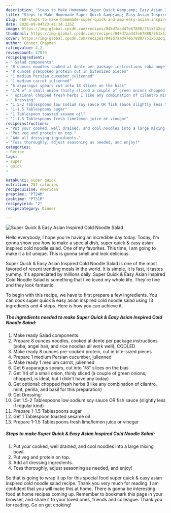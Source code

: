 ```yaml
---
description: "Steps to Make Homemade Super Quick &amp;amp; Easy Asian Inspired Cold Noodle Salad"
title: "Steps to Make Homemade Super Quick &amp;amp; Easy Asian Inspired Cold Noodle Salad"
slug: 460-steps-to-make-homemade-super-quick-and-amp-easy-asian-inspired-cold-noodle-salad
date: 2020-09-04T23:41:34.126Z
image: https://img-global.cpcdn.com/recipes/048d7aad47e67880/751x532cq70/super-quick-easy-asian-inspired-cold-noodle-salad-recipe-main-photo.jpg
thumbnail: https://img-global.cpcdn.com/recipes/048d7aad47e67880/751x532cq70/super-quick-easy-asian-inspired-cold-noodle-salad-recipe-main-photo.jpg
cover: https://img-global.cpcdn.com/recipes/048d7aad47e67880/751x532cq70/super-quick-easy-asian-inspired-cold-noodle-salad-recipe-main-photo.jpg
author: Connor Chapman
ratingvalue: 4.2
reviewcount: 27076
recipeingredient:
- " Salad components"
- "8 ounces noodles cooked al dente per package instructions soba angel hair and rice noodles all work well COOLED"
- "8 ounces precooked protein cut in bitesized pieces"
- "1 medium Persian cucumber julienned"
- "1 medium carrot julienned"
- "6 asparagus spears cut into 18 slices on the bias"
- "1/4 of a small onion thinly sliced a couple of green onions chopped is ideal but I didnt have any today"
- " optional chopped fresh herbs I like any combination of cilantro mint perilla and basil for this preparation"
- " Dressing"
- "1.5-2 Tablespoons low sodium soy sauce OR fish sauce slightly less if regular kind"
- "1-1.5 Tablespoons sugar"
- "1 Tablespoon toasted sesame oil"
- "1-1.5 Tablespoons fresh limelemon juice or vinegar"
recipeinstructions:
- "Put your cooked, well drained, and cool noodles into a large mixing bowl."
- "Put veg and protein on top."
- "Add all dressing ingredients."
- "Toss thoroughly, adjust seasoning as needed, and enjoy!"
categories:
- Recipe
tags:
- super
- quick
- 

katakunci: super quick  
nutrition: 257 calories
recipecuisine: American
preptime: "PT24M"
cooktime: "PT31M"
recipeyield: "2"
recipecategory: Dinner

---
```



![Super Quick &amp; Easy Asian Inspired Cold Noodle Salad](https://img-global.cpcdn.com/recipes/048d7aad47e67880/751x532cq70/super-quick-easy-asian-inspired-cold-noodle-salad-recipe-main-photo.jpg)

Hello everybody, I hope you're having an incredible day today. Today, I'm gonna show you how to make a special dish, super quick &amp; easy asian inspired cold noodle salad. One of my favorites. This time, I am going to make it a bit unique. This is gonna smell and look delicious.

Super Quick &amp; Easy Asian Inspired Cold Noodle Salad is one of the most favored of recent trending meals in the world. It is simple, it is fast, it tastes yummy. It's appreciated by millions daily. Super Quick &amp; Easy Asian Inspired Cold Noodle Salad is something that I've loved my whole life. They're fine and they look fantastic.




To begin with this recipe, we have to first prepare a few ingredients. You can cook super quick &amp; easy asian inspired cold noodle salad using 13 ingredients and 4 steps. Here is how you can achieve it.

<!--inarticleads1-->

##### The ingredients needed to make Super Quick &amp; Easy Asian Inspired Cold Noodle Salad:

1. Make ready  Salad components:
1. Prepare 8 ounces noodles, cooked al dente per package instructions (soba, angel hair, and rice noodles all work well), COOLED
1. Make ready 8 ounces pre-cooked protein, cut in bite-sized pieces
1. Prepare 1 medium Persian cucumber, julienned
1. Make ready 1 medium carrot, julienned
1. Get 6 asparagus spears, cut into 1/8&#34; slices on the bias
1. Get 1/4 of a small onion, thinly sliced (a couple of green onions, chopped, is ideal, but I didn&#39;t have any today)
1. Get  optional: chopped fresh herbs (I like any combination of cilantro, mint, perilla, and basil for this preparation)
1. Get  Dressing:
1. Get 1.5-2 Tablespoons low sodium soy sauce OR fish sauce (slightly less if regular kind)
1. Prepare 1-1.5 Tablespoons sugar
1. Get 1 Tablespoon toasted sesame oil
1. Prepare 1-1.5 Tablespoons fresh lime/lemon juice or vinegar




<!--inarticleads2-->

##### Steps to make Super Quick &amp; Easy Asian Inspired Cold Noodle Salad:

1. Put your cooked, well drained, and cool noodles into a large mixing bowl.
1. Put veg and protein on top.
1. Add all dressing ingredients.
1. Toss thoroughly, adjust seasoning as needed, and enjoy!




So that is going to wrap it up for this special food super quick &amp; easy asian inspired cold noodle salad recipe. Thank you very much for reading. I am confident that you will make this at home. There is gonna be interesting food at home recipes coming up. Remember to bookmark this page in your browser, and share it to your loved ones, friends and colleague. Thank you for reading. Go on get cooking!
